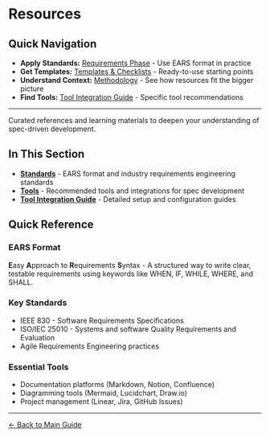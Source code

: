 # Resources

<!-- Navigation Metadata -->
<!-- Section: Resources | Level: Reference | Prerequisites: None -->
<!-- Related: process/requirements-phase.md, templates/README.md, README.md -->

## Quick Navigation
- **Apply Standards:** [Requirements Phase](../process/requirements-phase.md) - Use EARS format in practice
- **Get Templates:** [Templates & Checklists](../templates/README.md) - Ready-to-use starting points
- **Understand Context:** [Methodology](../README.md) - See how resources fit the bigger picture
- **Find Tools:** [Tool Integration Guide](tool-integration-guide.md) - Specific tool recommendations

---

Curated references and learning materials to deepen your understanding of spec-driven development.

## In This Section

- **[Standards](standards.md)** - EARS format and industry requirements engineering standards
- **[Tools](tools.md)** - Recommended tools and integrations for spec development
- **[Tool Integration Guide](tool-integration-guide.md)** - Detailed setup and configuration guides

## Quick Reference

### EARS Format
**E**asy **A**pproach to **R**equirements **S**yntax - A structured way to write clear, testable requirements using keywords like WHEN, IF, WHILE, WHERE, and SHALL.

### Key Standards

- IEEE 830 - Software Requirements Specifications
- ISO/IEC 25010 - Systems and software Quality Requirements and Evaluation
- Agile Requirements Engineering practices

### Essential Tools

- Documentation platforms (Markdown, Notion, Confluence)
- Diagramming tools (Mermaid, Lucidchart, Draw.io)
- Project management (Linear, Jira, GitHub Issues)

---

[← Back to Main Guide](../../README.md)